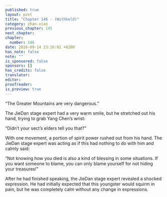 ```yaml
---
published: true
layout: post
title: "Chapter 146 - (Withheld)"
category: zhan-xian
previous_chapter: 145
next_chapter:
chapter:
  number: 146
date: 2016-09-14 23:16:01 +0200
has_note: false
note: ""
is_sponsored: false
sponsors: []
has_credits: false
translator:
editor:
proofreader:
is_preview: true
---
```

“The Greater Mountains are very dangerous.”

The JieDan stage expert had a very warm smile, but he stretched out his hand, trying to grab Yang Chen’s wrist:

“Didn’t your sect’s elders tell you that?”

With one movement, a portion of spirit power rushed out from his hand. The JieDan stage expert was acting as if this had nothing to do with him and calmly said:

“Not knowing how you died is also a kind of blessing in some situations. If you want someone to blame, you can only blame yourself for not hiding your treasures!”

After he had finished speaking, the JieDan stage expert revealed a shocked expression. He had initially expected that this youngster would squirm in pain, but he was completely calm without  any change in expressions.
